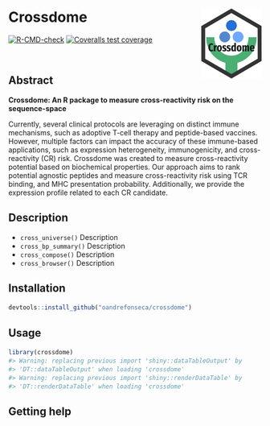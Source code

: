 
<!-- README.md is generated from README.Rmd. Please edit that file -->

# Crossdome <a href='https://XXX.XXXXXX.org'><img src='man/figures/logo.png' align="right" height="139" /></a>

<!-- badges: start -->

[![R-CMD-check](https://github.com/oandrefonseca/crossdome/workflows/R-CMD-check/badge.svg)](https://github.com/oandrefonseca/crossdome/actions)
[![Coveralls test
coverage](https://coveralls.io/repos/github/oandrefonseca/crossdome/badge.svg)](https://coveralls.io/r/oandrefonseca/crossdome?branch=main)
<!-- badges: end --> <br>

## Abstract

**Crossdome: An R package to measure cross-reactivity risk on the
sequence-space**

Currently, several clinical protocols are leveraging on distinct immune
mechanisms, such as adoptive T-cell therapy and peptide-based vaccines.
However, multiple factors can impact the accuracy of these immune-based
applications, such as expression heterogeneity, immunogenicity, and
cross-reactivity (CR) risk. Crossdome was created to measure
cross-reactivity potential based on biochemical properties. Our approach
aims to rank potential agnostic peptides and measure cross-reactivity
risk using TCR binding, and MHC presentation probability. Additionally,
we provide the expression profile related to each CR candidate.

## Description

-   `cross_universe()` Description
-   `cross_bp_summary()` Description
-   `cross_compose()` Description
-   `cross_browser()` Description

## Installation

``` r
devtools::install_github("oandrefonseca/crossdome")
```

## Usage

``` r
library(crossdome)
#> Warning: replacing previous import 'shiny::dataTableOutput' by
#> 'DT::dataTableOutput' when loading 'crossdome'
#> Warning: replacing previous import 'shiny::renderDataTable' by
#> 'DT::renderDataTable' when loading 'crossdome'
```

## Getting help
